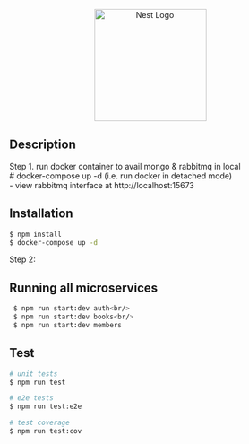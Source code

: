 <p align="center">
  <a href="http://nestjs.com/" target="blank"><img src="https://nestjs.com/img/logo-small.svg" width="200" alt="Nest Logo" /></a>
</p>



  <!--[![Backers on Open Collective](https://opencollective.com/nest/backers/badge.svg)](https://opencollective.com/nest#backer)
  [![Sponsors on Open Collective](https://opencollective.com/nest/sponsors/badge.svg)](https://opencollective.com/nest#sponsor)-->

## Description

Step 1. run docker container to avail mongo & rabbitmq in local<br/>
     # docker-compose up -d (i.e. run docker in detached mode)<br/>
        - view rabbitmq interface at http://localhost:15673

## Installation

```bash
$ npm install
$ docker-compose up -d
```
Step 2:
## Running all microservices

```bash
 $ npm run start:dev auth<br/>
 $ npm run start:dev books<br/>
 $ npm run start:dev members
```

## Test

```bash
# unit tests
$ npm run test

# e2e tests
$ npm run test:e2e

# test coverage
$ npm run test:cov
```

